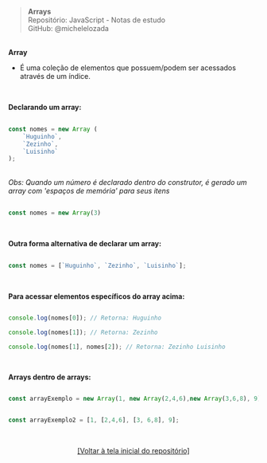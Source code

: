 > **Arrays**  
> Repositório: JavaScript - Notas de estudo   
> GitHub: @michelelozada
&nbsp;
     
&nbsp;    
**Array**  
- É uma coleção de elementos que possuem/podem ser acessados através de um índice.  

&nbsp;  

**Declarando um array:**    
```js
  
const nomes = new Array (
    `Huguinho`,
    `Zezinho`,
    `Luisinho`
);
```

&nbsp;    
*Obs: Quando um número é declarado dentro do construtor, é gerado um array com 'espaços de memória' para seus itens*  
```js
  
const nomes = new Array(3)
```` 

&nbsp;    

**Outra forma alternativa de declarar um array:**  
```js
  
const nomes = [`Huguinho`, `Zezinho`, `Luisinho`];
```

&nbsp; 

**Para acessar elementos específicos do array acima:**  
```js

console.log(nomes[0]); // Retorna: Huguinho

console.log(nomes[1]); // Retorna: Zezinho

console.log(nomes[1], nomes[2]); // Retorna: Zezinho Luisinho
```

&nbsp; 

**Arrays dentro de arrays:**  
```js

const arrayExemplo = new Array(1, new Array(2,4,6),new Array(3,6,8), 9);
```

```js

const arrayExemplo2 = [1, [2,4,6], [3, 6,8], 9];
```

&nbsp;

<div align="center">
<a href="https://github.com/michelelozada/JavaScript-Study-Notes">[Voltar à tela inicial do repositório]</a>
</div>